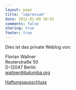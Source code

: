 ```yaml
---
layout: page
title: "impressum"
date: 2012-01-09 10:41
comments: false
sharing: true
footer: true
---
```

Dies ist das private Weblog von:

Florian Wallner <br/>
Reuterstraße 50 <br/>
D-12047 Berlin  <br/>
<wallner@balumba.org>

[Haftungsausschluss][1]

[1]: http://www.disclaimer.de/disclaimer.htm?farbe=FFFFFF/000000/000000/000000

